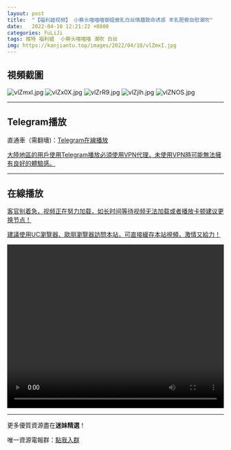 ```yaml
---
layout: post
title:  "【福利姬视频】 小蔡头喵喵喵御姐傲乳白丝情趣致命诱惑 丰乳肥臀自慰潮吹"
date:   2022-04-10 12:21:22 +0800
categories: FuLiJi
tags: 推特 福利姬  小蔡头喵喵喵 潮吹 白丝
img: https://kanjiantu.top/images/2022/04/10/vlZmxI.jpg
---
```



## 視頻截圖

![vlZmxI.jpg](https://kanjiantu.top/images/2022/04/10/vlZmxI.jpg)
![vlZx0X.jpg](https://kanjiantu.top/images/2022/04/10/vlZx0X.jpg)
![vlZrR9.jpg](https://kanjiantu.top/images/2022/04/10/vlZrR9.jpg)
![vlZjlh.jpg](https://kanjiantu.top/images/2022/04/10/vlZjlh.jpg)
![vlZNOS.jpg](https://kanjiantu.top/images/2022/04/10/vlZNOS.jpg)

* * *
## Telegram播放

直通車（需翻墻)：[Telegram在線播放](https://t.me/mimeijingxuan/580)

<u>大陸地區的用戶使用Telegram播放必須使用VPN代理，未使用VPN時可能無法擁有良好的體驗感。</u> 
* * *
## 在線播放
<u>客官别着急，视频正在努力加载，如长时间等待视频无法加载或者播放卡顿建议更换节点！</u>

<u>建議使用UC瀏覽器、歐朋瀏覽器訪問本站，可直接緩存本站視頻，激情又給力！</u>
<center><video src="https://cdn.publer.io/uploads/videos/624dc03adb27973fa7fa63ce/4478414c47d56e136e06dd297b5b28f4.mp4" width="100%" height="380px" controls="controls"></video></center>

* * *
更多優質資源盡在**迷妹精選**！

唯一資源電報群：[點我入群](https://t.me/mimeijingxuan)


